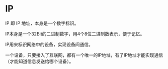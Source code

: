 # IP

IP 即 IP 地址，本身是一个数字标识。

IP本身是一个32Bit的二进制数字，用4个8位二进制数表示，便于记忆。

IP用来标识网络中的设备，实现设备间通信。

一个设备，只要接入了互联网，都有一个唯一的IP地址，有了IP地址才能实现通信（才能知道信息发送给哪个设备）。